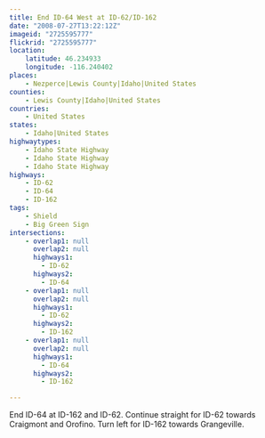 ```yaml
---
title: End ID-64 West at ID-62/ID-162
date: "2008-07-27T13:22:12Z"
imageid: "2725595777"
flickrid: "2725595777"
location:
    latitude: 46.234933
    longitude: -116.240402
places:
    - Nezperce|Lewis County|Idaho|United States
counties:
    - Lewis County|Idaho|United States
countries:
    - United States
states:
    - Idaho|United States
highwaytypes:
    - Idaho State Highway
    - Idaho State Highway
    - Idaho State Highway
highways:
    - ID-62
    - ID-64
    - ID-162
tags:
    - Shield
    - Big Green Sign
intersections:
    - overlap1: null
      overlap2: null
      highways1:
        - ID-62
      highways2:
        - ID-64
    - overlap1: null
      overlap2: null
      highways1:
        - ID-62
      highways2:
        - ID-162
    - overlap1: null
      overlap2: null
      highways1:
        - ID-64
      highways2:
        - ID-162

---
```

End ID-64 at ID-162 and ID-62.  Continue straight for ID-62 towards Craigmont and Orofino.  Turn left for ID-162 towards Grangeville.